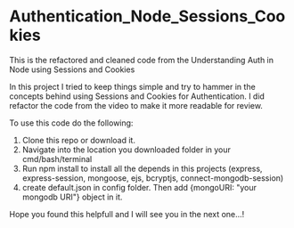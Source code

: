 # Authentication_Node_Sessions_Cookies
This is the refactored and cleaned code from the Understanding Auth in Node using Sessions and Cookies

In this project I tried to keep things simple and try to hammer in the concepts behind using Sessions
and Cookies for Authentication. I did refactor the code from the video to make it more readable for review.

To use this code do the following:
1. Clone this repo or download it.
2. Navigate into the location you downloaded folder in your cmd/bash/terminal
3. Run npm install to install all the depends in this projects (express, express-session, mongoose, ejs, bcryptjs, connect-mongodb-session)
4. create default.json in config folder. Then add {mongoURI: "your mongodb URI"} object in it.
     

Hope you found this helpfull and I will see you in the next one...!
